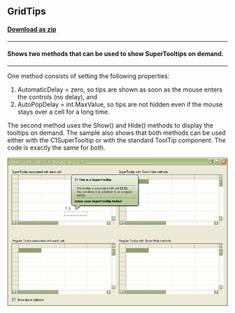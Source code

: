 ## GridTips
#### [Download as zip](https://grapecity.github.io/DownGit/#/home?url=https://github.com/GrapeCity/ComponentOne-WinForms-Samples/tree/master/NetFramework\SuperTooltip\CS\GridTips)
____
#### Shows two methods that can be used to show SuperTooltips on demand.
____
One method consists of setting the following properties:
1. AutomaticDelay = zero, so tips are shown as soon as the mouse enters the controls (no delay), and
2. AutoPopDelay = int.MaxValue, so tips are not hidden even if the mouse stays over a cell for a long time.

The second method uses the Show() and Hide() methods to display the tooltips on demand.
The sample also shows that both methods can be used either with the C1SuperTooltip or with the standard ToolTip component.
The code is exactly the same for both.

![screenshot](screenshot.PNG)
